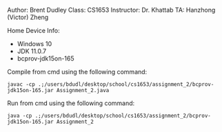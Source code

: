 Author:		Brent Dudley
Class:		CS1653
Instructor:	Dr. Khattab
TA:			Hanzhong (Victor) Zheng

Home Device Info:
-	Windows 10
-	JDK 11.0.7
-	bcprov-jdk15on-165

Compile from cmd using the following command:

	javac -cp .;/users/bdudl/desktop/school/cs1653/assignment_2/bcprov-jdk15on-165.jar Assignment_2.java

Run from cmd using the following command:

	java -cp .;/users/bdudl/desktop/school/cs1653/assignment_2/bcprov-jdk15on-165.jar Assignment_2
